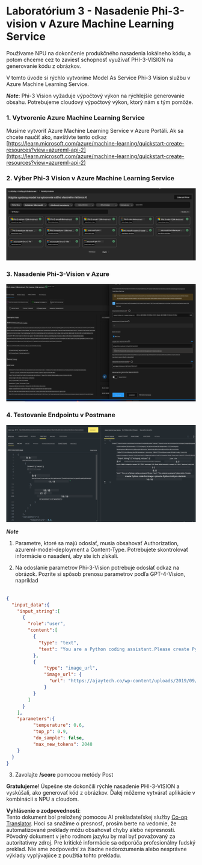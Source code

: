 <!--
CO_OP_TRANSLATOR_METADATA:
{
  "original_hash": "20cb4e6ac1686248e8be913ccf6c2bc2",
  "translation_date": "2025-05-09T19:30:06+00:00",
  "source_file": "md/02.Application/02.Code/Phi3/VSCodeExt/HOL/AIPC/03.DeployPhi3VisionOnAzure.md",
  "language_code": "sk"
}
-->
# **Laboratórium 3 - Nasadenie Phi-3-vision v Azure Machine Learning Service**

Používame NPU na dokončenie produkčného nasadenia lokálneho kódu, a potom chceme cez to zaviesť schopnosť využívať PHI-3-VISION na generovanie kódu z obrázkov.

V tomto úvode si rýchlo vytvoríme Model As Service Phi-3 Vision službu v Azure Machine Learning Service.

***Note***: Phi-3 Vision vyžaduje výpočtový výkon na rýchlejšie generovanie obsahu. Potrebujeme cloudový výpočtový výkon, ktorý nám s tým pomôže.

### **1. Vytvorenie Azure Machine Learning Service**

Musíme vytvoriť Azure Machine Learning Service v Azure Portáli. Ak sa chcete naučiť ako, navštívte tento odkaz [https://learn.microsoft.com/azure/machine-learning/quickstart-create-resources?view=azureml-api-2](https://learn.microsoft.com/azure/machine-learning/quickstart-create-resources?view=azureml-api-2)

### **2. Výber Phi-3 Vision v Azure Machine Learning Service**

![Catalog](../../../../../../../../../translated_images/vison_catalog.e04e9e5f2b6ff115fff30e793e54e617da07251c7b192e1a68e6b050917f45aa.sk.png)

### **3. Nasadenie Phi-3-Vision v Azure**

![Deploy](../../../../../../../../../translated_images/vision_deploy.c0582d08b5d49675c643f3bedc04ae106957304f3cd4702406fa08bea80ba213.sk.png)

### **4. Testovanie Endpointu v Postmane**

![Test](../../../../../../../../../translated_images/vision_test.fb4ff33607077153c7b5dcf37648dc5a9cb550824aeba89963e6b270314fc554.sk.png)

***Note***

1. Parametre, ktoré sa majú odoslať, musia obsahovať Authorization, azureml-model-deployment a Content-Type. Potrebujete skontrolovať informácie o nasadení, aby ste ich získali.

2. Na odoslanie parametrov Phi-3-Vision potrebuje odoslať odkaz na obrázok. Pozrite si spôsob prenosu parametrov podľa GPT-4-Vision, napríklad

```json

{
  "input_data":{
    "input_string":[
      {
        "role":"user",
        "content":[ 
          {
            "type": "text",
            "text": "You are a Python coding assistant.Please create Python code for image "
          },
          {
              "type": "image_url",
              "image_url": {
                "url": "https://ajaytech.co/wp-content/uploads/2019/09/index.png"
              }
          }
        ]
      }
    ],
    "parameters":{
          "temperature": 0.6,
          "top_p": 0.9,
          "do_sample": false,
          "max_new_tokens": 2048
    }
  }
}

```

3. Zavolajte **/score** pomocou metódy Post

**Gratulujeme**! Úspešne ste dokončili rýchle nasadenie PHI-3-VISION a vyskúšali, ako generovať kód z obrázkov. Ďalej môžeme vytvárať aplikácie v kombinácii s NPU a cloudom.

**Vyhlásenie o zodpovednosti**:  
Tento dokument bol preložený pomocou AI prekladateľskej služby [Co-op Translator](https://github.com/Azure/co-op-translator). Hoci sa snažíme o presnosť, prosím berte na vedomie, že automatizované preklady môžu obsahovať chyby alebo nepresnosti. Pôvodný dokument v jeho rodnom jazyku by mal byť považovaný za autoritatívny zdroj. Pre kritické informácie sa odporúča profesionálny ľudský preklad. Nie sme zodpovední za žiadne nedorozumenia alebo nesprávne výklady vyplývajúce z použitia tohto prekladu.
